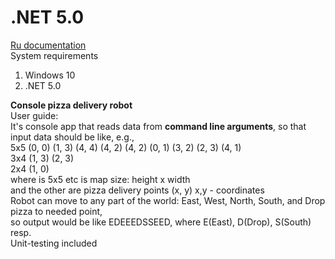 <h1>.NET 5.0</h1>
<a href = "https://github.com/alcohon/TestCase/blob/master/README_RU_RU.md">Ru documentation</a><br/>
System requirements
<ol>
  <li>Windows 10</li>
  <li>.NET 5.0</li>
</ol>
<p><b>Console pizza delivery robot</b><br/>
User guide:<br/>
  It's console app that reads data from <b>command line arguments</b>, so that input data should be like, e.g.,<br/>
5x5 (0, 0) (1, 3) (4, 4) (4, 2) (4, 2) (0, 1) (3, 2) (2, 3) (4, 1)<br/>
3x4 (1, 3) (2, 3)<br/>
2x4 (1, 0)<br/>
where is 5x5 etc is map size: height x width  <br/>
and the other are pizza delivery points (x, y) x,y - coordinates<br/>
Robot can move to any part of the world: East, West, North, South, and Drop pizza to needed point, <br/>
so output would be like EDEEEDSSEED, where E(East), D(Drop), S(South) resp.<br/>
Unit-testing included<br/>
</p>

